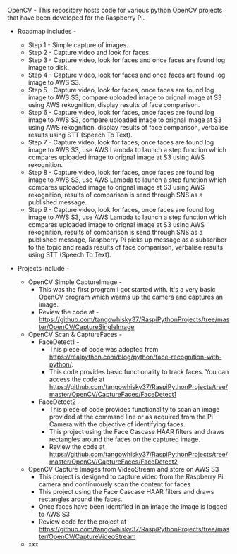 OpenCV - This repository hosts code for various python OpenCV projects that have been developed for the Raspberry Pi.

- Roadmap includes - 
  - Step 1 - Simple capture of images.
  - Step 2 -  Capture video and look for faces.
  - Step 3 -  Capture video, look for faces and once faces are found log image to disk.
  - Step 4 -  Capture video, look for faces and once faces are found log image to AWS S3.
  - Step 5 -  Capture video, look for faces, once faces are found log image to AWS S3, compare uploaded image to orignal image at S3 using AWS rekognition, display results of face comparison.
  - Step 6 -  Capture video, look for faces, once faces are found log image to AWS S3, compare uploaded image to orignal image at S3 using AWS rekognition, display results of face comparison, verbalise results using STT (Speech To Text).
  - Step 7 -  Capture video, look for faces, once faces are found log image to AWS S3, use AWS Lambda to launch a step function which compares uploaded image to orignal image at S3 using AWS rekognition.
  - Step 8 -  Capture video, look for faces, once faces are found log image to AWS S3, use AWS Lambda to launch a step function which compares uploaded image to orignal image at S3 using AWS rekognition, results of comparison is send through SNS as a published message.
  - Step 9 -  Capture video, look for faces, once faces are found log image to AWS S3, use AWS Lambda to launch a step function which compares uploaded image to orignal image at S3 using AWS rekognition, results of comparison is send through SNS as a published message, Raspberry Pi picks up message as a subscriber to the topic and reads results of face comparison, verbalise results using STT (Speech To Text).

- Projects include - 
  - OpenCV Simple CaptureImage -
    - This was the first program i got started with. It's a very basic OpenCV program which warms up the camera and captures an image.
    - Review the code at - https://github.com/tangowhisky37/RaspiPythonProjects/tree/master/OpenCV/CaptureSingleImage
  - OpenCV Scan & CaptureFaces - 
    - FaceDetect1 - 
      - This piece of code was adopted from https://realpython.com/blog/python/face-recognition-with-python/. 
      - This code provides basic functionality to track faces. You can access the code at https://github.com/tangowhisky37/RaspiPythonProjects/tree/master/OpenCV/CaptureFaces/FaceDetect1
    - FaceDetect2 - 
      - This piece of code provides functionality to scan an image provided at the command line or as acquired from the Pi Camera with the objective of identifying faces. 
      - This project using the Face Cascase HAAR filters and draws rectangles around the faces on the captured image. 
      - Review the code at https://github.com/tangowhisky37/RaspiPythonProjects/tree/master/OpenCV/CaptureFaces/FaceDetect2
  - OpenCV Capture Images from VideoStream and store on AWS S3
    - This project is designed to capture video from the Raspberry Pi camera and continuously scan the content for faces
    - This project using the Face Cascase HAAR filters and draws rectangles around the faces. 
    - Once faces have been identified in an image the image is logged to AWS S3
    - Review code for the project at https://github.com/tangowhisky37/RaspiPythonProjects/tree/master/OpenCV/CaptureVideoStream
  - xxx

